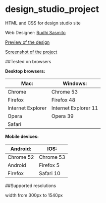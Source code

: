 # design_studio_project
HTML and CSS for design studio site

Web Designer: [Rudhi Sasmito](https://www.behance.net/rudhisasmito)

[Preview of the design](https://www.behance.net/gallery/23072539/Fe-Responsive-Webdesign-Template)

[Screenshot of the project](preview.jpg)

##Tested on browsers

**Desktop browsers:**

 Mac:  |Windows:             |
-------|---------------------|
Chrome | Chrome 53
Firefox | Firefox 48 
Internet Explorer | Internet Explorer 11
Opera	|Opera 39
Safari |

**Mobile devices:**

Android:|IOS:|
--------|----|
Chrome 52| Chrome 53
Android|Firefox 5
Firefox|Safari 10


##Supported resolutions

width from 300px to 1540px 

